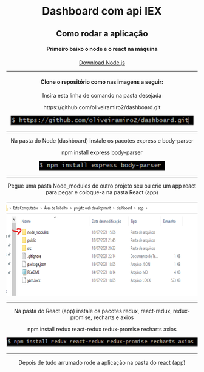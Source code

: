<div align='center'>
    <h1>Dashboard com api IEX</h1>
    <h2> Como rodar a aplicação </h2>
    <h4>Primeiro baixo o node e o react na máquina</h4>
    <a href='https://nodejs.org/pt-br/download/'> Download Node.js </a>
    <hr />
    <h4>Clone o repositório como nas imagens a seguir: </h4>
    <p>Insira esta linha de comando na pasta desejada</p>	
    <p>https://github.com/oliveiramiro2/dashboard.git</p>
    <img src='https://github.com/oliveiramiro2/dashboard/blob/main/imgsReadMe/download.png?raw=true' height='25' />
    <br /><hr />
    <p>Na pasta do Node (dashboard) instale os pacotes express e body-parser</p>
    <p>npm install express body-parser</p>
    <img src='https://github.com/oliveiramiro2/dashboard/blob/main/imgsReadMe/libsNode.png?raw=true' height='25' />
    <br /><hr />
    <p>Pegue uma pasta Node_modules de outro projeto seu ou crie um app react para pegar e coloque-a na pasta React (app)</p>
    <img src='https://github.com/oliveiramiro2/dashboard/blob/main/imgsReadMe/mostrandoNode.png?raw=true' height='250' />
    <br /><hr />
    <p>Na pasta do React (app) instale os pacotes redux, react-redux, redux-promise, recharts e axios</p>  
    <p>npm install redux react-redux redux-promise recharts axios</p>
    <img src='https://github.com/oliveiramiro2/dashboard/blob/main/imgsReadMe/libsNecessarias.png?raw=true' height='25' />
    <br /><hr />
    <p>Depois de tudo arrumado rode a aplicação na pasta do react (app)</p>

</div>
